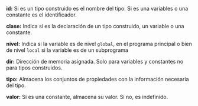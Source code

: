 **id:** Si es un tipo construido es el nombre del tipo. Si es una variables o una constante es el identificador. 

**clase:** Indica si es la declaración de un tipo construido, un variable o una constante. 

**nivel:** Indica si la variable es de nivel `global`, en el programa principal o bien de nivel `local` si la variable es de un subprograma

**dir:** Dirección de memoria asignada. Solo para variables y constantes no para tipos construidos. 

**tipo:** Almacena los conjuntos de propiedades con la información necesaria del tipo.

**valor:** Si es una constante, almacena su valor. Si no, es indefinido.
